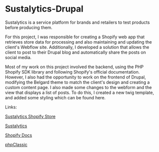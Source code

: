 # Sustalytics-Drupal
Sustalytics is a service platform for brands and retailers to test products before producing them. 

For this project, I was responsible for creating a Shopify web app that retrieves store data for processing and also maintaining and updating the client's Webflow site. Additionally, I developed a solution that allows the client to post to their Drupal blog and automatically share the posts on social media.

Most of my work on this project involved the backend, using the PHP Shopify SDK library and following Shopify's official documentation. However, I also had the opportunity to work on the frontend of Drupal, modifying the Belgard theme to match the client's design and creating a custom content page. I also made some changes to the webform and the view that displays a list of posts. To do this, I created a new twig template, and added some styling which can be found here. 

Links:
>
[Sustalytics Shopify Store](https://apps.shopify.com/style_sus)

[Sustalytics](https://www.sustalytics.com)

[Shopify Docs](https://shopify.dev/api)

[phpClassic](https://github.com/phpclassic/php-shopify)


